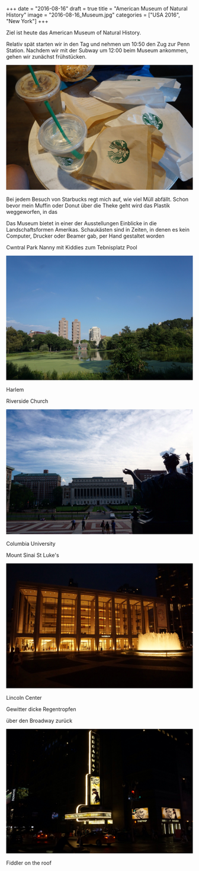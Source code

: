 +++
date = "2016-08-16"
draft = true
title = "American Museum of Natural History"
image = "2016-08-16_Museum.jpg"
categories = ["USA 2016", "New York"]
+++

Ziel ist heute das 
American Museum of Natural History. 

Relativ spät starten wir in den Tag und nehmen 
um 10:50 den Zug zur Penn Station. 
Nachdem wir mit der Subway um 12:00 beim 
Museum ankommen, gehen wir zunächst 
frühstücken.

![Starbucks](/images/2016-08-16_Starbucks.jpg)

Bei jedem Besuch von Starbucks regt mich auf, wie viel Müll abfällt. 
Schon bevor mein Muffin
oder Donut über die Theke geht wird das 
Plastik weggeworfen, in das 

Das Museum bietet in einer der Ausstellungen
Einblicke in die Landschaftsformen Amerikas.
Schaukästen sind in Zeiten, in denen es 
kein Computer, Drucker oder Beamer gab,
per Hand gestaltet worden

Cwntral Park
Nanny mit Kiddies zum Tebnisplatz
Pool

![Harlem Meer](/images/2016-08-16_Harlem-Meer.jpg)


Harlem

Riverside Church


![Columbia University](/images/2016-08-16_Columbia-University.jpg)


Columbia University

Mount Sinai
St Luke's

![Lincoln Center](/images/2016-08-16_Lincoln-Center.jpg)

Lincoln Center

Gewitter dicke Regentropfen

über den Broadway zurück

![Fiddler On The Roof](/images/2016-08-16_Fiddler-On-The-Roof.jpg)

Fiddler on the roof